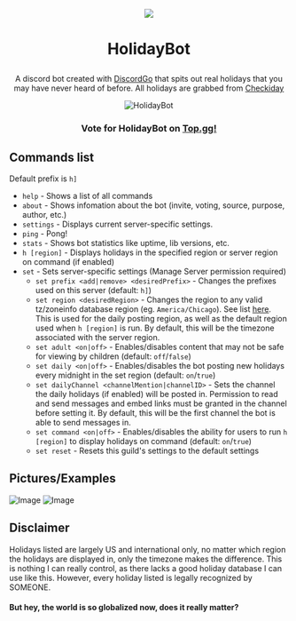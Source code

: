 <p align="center">
    <a href="https://discordapp.com/api/oauth2/authorize?client_id=504508062929911869&permissions=67456064&scope=bot">
        <img src="https://austin-serves-the.yiff.church/i/ovgxbdm4.png" />
    </a>
</p>

# <p align="center">HolidayBot</p>
<p align="center">A discord bot created with <a href="https://github.com/bwmarrin/discordgo">DiscordGo</a> that spits out real holidays that you may have never heard of before. All holidays are grabbed from <a href="https://checkiday.com">Checkiday</a></p>
<p align="center">
  <img src="https://top.gg/api/widget/status/504508062929911869.svg" alt="HolidayBot" /></p>

### <p align="center">Vote for HolidayBot on [Top.gg!](https://top.gg/bot/504508062929911869/vote)</p>

## Commands list
Default prefix is `h]`

* `help` - Shows a list of all commands
* `about` - Shows infomation about the bot (invite, voting, source, purpose, author, etc.)
* `settings` - Displays current server-specific settings.
* `ping` - Pong!
* `stats` - Shows bot statistics like uptime, lib versions, etc.
* `h [region]` - Displays holidays in the specified region or server region on command (if enabled)
* `set` - Sets server-specific settings (Manage Server permission required)
    * `set prefix <add|remove> <desiredPrefix>` - Changes the prefixes used on this server (default: `h]`)
    * `set region <desiredRegion>` - Changes the region to any valid tz/zoneinfo database region (eg. `America/Chicago`). See list [here](https://en.wikipedia.org/wiki/List_of_tz_database_time_zones). This is used for the daily posting region, as well as the default region used when `h [region]` is run. By default, this will be the timezone associated with the server region.
    * `set adult <on|off>` - Enables/disables content that may not be safe for viewing by children (default: `off`/`false`)
    * `set daily <on|off>` - Enables/disables the bot posting new holidays every midnight in the set region (default: `on`/`true`)
    * `set dailyChannel <channelMention|channelID>` - Sets the channel the daily holidays (if enabled) will be posted in. Permission to read and send messages and embed links must be granted in the channel before setting it. By default, this will be the first channel the bot is able to send messages in.
    * `set command <on|off>` - Enables/disables the ability for users to run `h [region]` to display holidays on command (default: `on`/`true`)
    * `set reset` - Resets this guild's settings to the default settings


## Pictures/Examples
![Image](https://austin-serves-the.yiff.church/i/s8mva0np.png "command")
![Image](https://austin-serves-the.yiff.church/i/g2kiq2nh.png "daily")


## Disclaimer
Holidays listed are largely US and international only, no matter which region the holidays are displayed in, only the timezone makes the difference. This is nothing I can really control, as there lacks a good holiday database I can use like this. However, every holiday listed is legally recognized by SOMEONE.
#### But hey, the world is so globalized now, does it really matter?